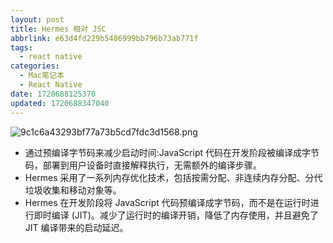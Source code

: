 ```yaml
---
layout: post
title: Hermes 相对 JSC
abbrlink: e63d4fd229b5486999bb796b73ab771f
tags:
  - react native
categories:
  - Mac笔记本
  - React Native
date: 1720688125370
updated: 1720688347040
---
```


![9c1c6a43293bf77a73b5cd7fdc3d1568.png](/resources/65a894ff236f4153b7abd5cf7ea0aad1.png)

- 通过预编译字节码来减少启动时间:JavaScript 代码在开发阶段被编译成字节码，部署到用户设备时直接解释执行，无需额外的编译步骤。
- Hermes 采用了一系列内存优化技术，包括按需分配、非连续内存分配、分代垃圾收集和移动对象等。
- Hermes 在开发阶段将 JavaScript 代码预编译成字节码，而不是在运行时进行即时编译 (JIT)。减少了运行时的编译开销，降低了内存使用，并且避免了 JIT 编译带来的启动延迟。
